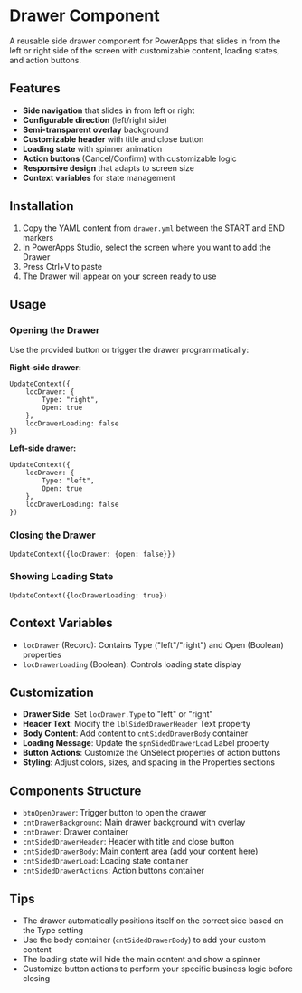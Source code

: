 # Drawer Component

A reusable side drawer component for PowerApps that slides in from the left or right side of the screen with customizable content, loading states, and action buttons.

## Features

- **Side navigation** that slides in from left or right
- **Configurable direction** (left/right side)
- **Semi-transparent overlay** background
- **Customizable header** with title and close button
- **Loading state** with spinner animation
- **Action buttons** (Cancel/Confirm) with customizable logic
- **Responsive design** that adapts to screen size
- **Context variables** for state management

## Installation

1. Copy the YAML content from `drawer.yml` between the START and END markers
2. In PowerApps Studio, select the screen where you want to add the Drawer
3. Press Ctrl+V to paste
4. The Drawer will appear on your screen ready to use

## Usage

### Opening the Drawer
Use the provided button or trigger the drawer programmatically:

**Right-side drawer:**
```powerpoint
UpdateContext({
    locDrawer: {
        Type: "right",
        Open: true
    },
    locDrawerLoading: false
})
```

**Left-side drawer:**
```powerpoint
UpdateContext({
    locDrawer: {
        Type: "left", 
        Open: true
    },
    locDrawerLoading: false
})
```

### Closing the Drawer
```powerpoint
UpdateContext({locDrawer: {open: false}})
```

### Showing Loading State
```powerpoint
UpdateContext({locDrawerLoading: true})
```

## Context Variables

- `locDrawer` (Record): Contains Type ("left"/"right") and Open (Boolean) properties
- `locDrawerLoading` (Boolean): Controls loading state display

## Customization

- **Drawer Side**: Set `locDrawer.Type` to "left" or "right"
- **Header Text**: Modify the `lblSidedDrawerHeader` Text property
- **Body Content**: Add content to `cntSidedDrawerBody` container
- **Loading Message**: Update the `spnSidedDrawerLoad` Label property
- **Button Actions**: Customize the OnSelect properties of action buttons
- **Styling**: Adjust colors, sizes, and spacing in the Properties sections

## Components Structure

- `btnOpenDrawer`: Trigger button to open the drawer
- `cntDrawerBackground`: Main drawer background with overlay
- `cntDrawer`: Drawer container
- `cntSidedDrawerHeader`: Header with title and close button
- `cntSidedDrawerBody`: Main content area (add your content here)
- `cntSidedDrawerLoad`: Loading state container
- `cntSidedDrawerActions`: Action buttons container

## Tips

- The drawer automatically positions itself on the correct side based on the Type setting
- Use the body container (`cntSidedDrawerBody`) to add your custom content
- The loading state will hide the main content and show a spinner
- Customize button actions to perform your specific business logic before closing
